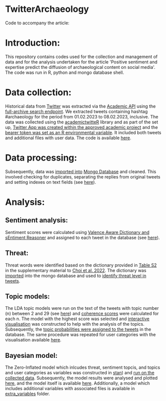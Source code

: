 # TwitterArchaeology

Code to accompany the article:

# Introduction:

This repository contains codes used for the collection and management of data and for the analysis undertaken for the article 'Positive sentiment and expertise predict the diffusion of archaeological content on social media'. The code was run in R, python and mongo database shell. 

# Data collection:

Historical data from [Twitter](https://twitter.com) was extracted via the [Academic API](https://developer.twitter.com/en/products/twitter-api/academic-research) using the [full-archive search endpoint](https://developer.twitter.com/en/docs/twitter-api/tweets/search/quick-start/full-archive-search). We extracted tweets containing hashtag #archaeology for the period from 01.02.2023 to 08.02.2023, inclusive. The data was collected using the [academictwitteR](https://github.com/cjbarrie/academictwitteR) library and as part of the set up, [Twitter App was created within the approved academic project](http://127.0.0.1:25801/library/academictwitteR/doc/academictwitteR-auth.html) and the [bearer token was set as an R environmental variable](https://github.com/cjbarrie/academictwitteR#authorization). It  included both tweets and additional files with user data. The code is available [here](R/Data_collection-tweets_with_keywords.R).

# Data processing:

Subsequently, data was [imported into](mongo/Import_to_mongo.txt) [Mongo Database](https://www.mongodb.com/) and cleaned. This involved checking for duplicates, separating the replies from original tweets and setting indexes on text fields (see [here](mongo/data_cleaning.js)). 

# Analysis:

## Sentiment analysis:

Sentiment scores were calculated using [Valence Aware Dictionary and sEntiment Reasoner](http://eegilbert.org/papers/icwsm14.vader.hutto.pdf) and assigned to each tweet in the database (see [here](R/Sentiment_analysis.R)).

## Threat:

Threat words were identified based on the dictionary provided in [Table S2](https://www.pnas.org/doi/suppl/10.1073/pnas.2113891119/suppl_file/pnas.2113891119.sapp.pdf) in the supplementary material to [Choi et al. 2022](https://www.pnas.org/doi/suppl/10.1073/pnas.2113891119). The dictionary was [imported](mongo/Import_to_mongo.txt) into the mongo database and used to [identify threat level in tweets](mongo/threat.js). 

## Topic models:

The LDA topic models were run on the text of the tweets with topic number (n) between 2 and 29 (see [here](python/lda.py)) and [coherence scores](Notebooks/Sentiment_scores.ipynb) were calculated for each n. The model with the highest score was selected and [interactive visualisation](outputs/TopicModels/tweets/tm_vis29.html) was constructed to help with the analysis of the topics. Subsequently, the [topic probabilities were assigned to the tweets](python/topic_assignement.py) in the database. The same procedure was repeated for user categories with the visualisation available [here](outputs/TopicModels/users/users_topic_model29.html).

## Bayesian model:

The Zero-Inflated model which inlcudes threat, sentiment topcis, and topics and user categories as variables was constructed in [stan](stan/m.archaeology.stan)) and [run on the collected data](R/Bayesian_model.R). Subsequently, the model results were analysed and plotted [here](Notebooks/Bayesian_model.ipynb), and the model itself is available [here](outputs/BayesianModels/m.archaeology.rds). Additionally, a model which includes additional variables with associated files is available in [extra_variables](extra_variables) folder.
 
